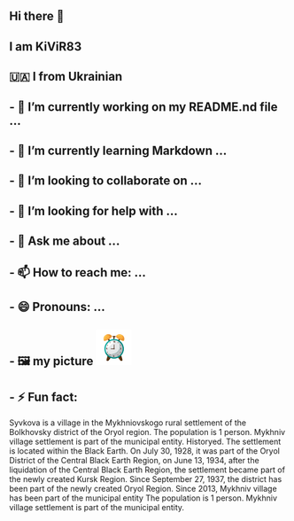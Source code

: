 ## Hi there 👋
<!--
**Kivir83/Kivir83** is a ✨ _special_ ✨ repository because its `README.md` (this file) appears on your GitHub profile.

Here are some ideas to get you started:
-->

 <?php
// Виведення рядка
echo "Привіт, світ!";
// Змінна
$name = "Ваше ім'я";
// Умовний оператор
if ($name == "Ваше ім'я") {
  echo "Вітаємо, $name!";
} else {
  echo "Ви не зареєстровані.";
}
// Цикл
for ($i = 0; $i < 5; $i++) {
  echo "Цикл: $i";
}
// Функція
function sayHello($name) 
{
  echo "Привіт, $name!";
}
sayHello("Іван");
?>


## I am KiViR83
## 🇺🇦 I from Ukrainian
## - 🔭 I’m currently working on my README.nd file ...
## - 🌱 I’m currently learning Markdown ...
## - 👯 I’m looking to collaborate on ...
## - 🤔 I’m looking for help with ...
## - 💬 Ask me about ...
## - 📫 How to reach me: ...
## - 😄 Pronouns: ...
## - 🖼️ my picture ![](alarm.png)
## - ⚡ Fun fact:    
Syvkova is a village in the Mykhniovskogo rural settlement of the Bolkhovsky district of the Oryol region. 
 The population is 1 person. 
 Mykhniv village settlement is part of the municipal entity.
 Historyed.
 The settlement is located within the Black Earth. On July 30, 1928, it was part of the Oryol District of the Central Black Earth Region, on June 13, 1934, after the liquidation of the Central Black Earth Region, the settlement became part of the newly created Kursk Region.
 Since September 27, 1937, the district has been part of the newly created Oryol Region.
 Since 2013, Mykhniv village has been part of the municipal entity The population is 1 person. Mykhniv village settlement is part of the municipal entity.



